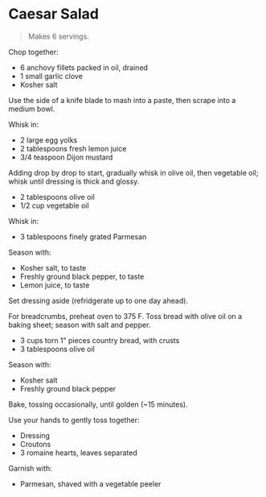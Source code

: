 Caesar Salad
============

> Makes 6 servings.

Chop together:

- 6 anchovy fillets packed in oil, drained
- 1 small garlic clove
- Kosher salt

Use the side of a knife blade to mash into a paste, then scrape into a medium bowl.

Whisk in:

- 2 large egg yolks
- 2 tablespoons fresh lemon juice
- 3/4 teaspoon Dijon mustard

Adding drop by drop to start, gradually whisk in olive oil, then vegetable oil; whisk until dressing is thick and glossy.

- 2 tablespoons olive oil
- 1/2 cup vegetable oil

Whisk in:

- 3 tablespoons finely grated Parmesan

Season with:
 
- Kosher salt, to taste
- Freshly ground black pepper, to taste
- Lemon juice, to taste

Set dressing aside (refridgerate up to one day ahead).

For breadcrumbs, preheat oven to 375 F. Toss bread with olive oil on a baking sheet; season with salt and pepper.

- 3 cups torn 1" pieces country bread, with crusts
- 3 tablespoons olive oil

Season with:

- Kosher salt
- Freshly ground black pepper

Bake, tossing occasionally, until golden (~15 minutes).

Use your hands to gently toss together:

- Dressing
- Croutons
- 3 romaine hearts, leaves separated

Garnish with:

- Parmesan, shaved with a vegetable peeler

